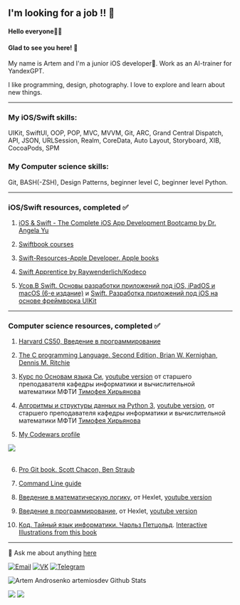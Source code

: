 ## I'm looking for a job ‼️ 🔎

#### Hello everyone👋🥳 
#### Glad to see you here! 🤩   

My name is Artem and I'm a junior iOS developer🍏. Work as an AI-trainer for YandexGPT.  

<!-- I'm currently working on 🔭 building Mobile Apps on iOS using Swift (UIKit + SwiftUI)--> 
I like programming, design, photography. I love to explore and learn about new things.  

---

### My iOS/Swift skills:

UIKit, SwiftUI, OOP, POP, MVC, MVVM, Git, ARC, Grand Central Dispatch, API, JSON, URLSession, Realm, CoreData, Auto Layout, Storyboard, XIB, CocoaPods, SPM

### My Computer science skills:

Git, BASH(-ZSH), Design Patterns, beginner level C, beginner level Python.

---

### iOS/Swift resources, completed ✅

<!-- <details><summary>click here</summary> --> 
  
  1. [iOS & Swift - The Complete iOS App Development Bootcamp by Dr. Angela Yu](https://www.udemy.com/course/ios-13-app-development-bootcamp/)
  
  2. [Swiftbook courses](https://swiftbook.ru/courses/)
  
  3. [Swift-Resources-Apple Developer. Apple books](https://developer.apple.com/learn/curriculum/)
  
  4. [Swift Apprentice by Raywenderlich/Kodeco](https://www.kodeco.com/books/swift-apprentice)
  
  5. [Усов.В Swift. Основы разработки приложений под iOS, iPadOS и macOS (6-е издание)](https://swiftme.ru/product-category/books/) и [Swift. Разработка приложений под iOS на основе фреймворка UIKit](https://swiftme.ru/product/kniga-swift-razrabotki-prilozhenij-v-xcode-pod-ios-i-ipados-kniga-2-iz-2/)

<!-- </details> -->

---

### Computer science resources, completed ✅

<!-- <details><summary>click here</summary> -->
  
  1. [Harvard CS50, Введение в программирование](https://javarush.ru/quests/QUEST_HARVARD_CS50)
  
  2. [The C programming Language. Second Edition, Brian W. Kernighan, Dennis M. Ritchie](http://cpp.com.ru/kr_cbook/)
  
  3. [Курс по Основам языка Си](http://cs.mipt.ru/c_intro/), [youtube version](https://www.youtube.com/playlist?list=PLRDzFCPr95fLjzcv6nNdjMu_9RcZgIM9U) от старшего преподавателя кафедры информатики и вычислительной математики МФТИ [Тимофея Хирьянова](https://www.youtube.com/channel/UCQfwKTJdCmiA6cXAY0PNRJw)
  
  4. [Алгоритмы и структуры данных на Python 3](http://judge.mipt.ru/mipt_cs_on_python3/), [youtube version](https://www.youtube.com/playlist?list=PLRDzFCPr95fK7tr47883DFUbm4GeOjjc0), от старшего преподавателя кафедры информатики и вычислительной математики МФТИ [Тимофея Хирьянова](https://www.youtube.com/channel/UCQfwKTJdCmiA6cXAY0PNRJw)
  
  5. [My Codewars profile](https://codewars.com/users/artemiosdev)

<div>
<a href="https://codewars.com/users/artemiosdev"><img src="https://www.codewars.com/users/artemiosdev/badges/large" align="left"></img></a>
<br>
</div>
<br>
  
  6. [Pro Git book. Scott Chacon, Ben Straub](https://git-scm.com/book/ru/v2)
  
  7. [Command Line guide](https://www.learnenough.com/command-line-tutorial)
  
  8. [Введение в математическую логику](https://ru.hexlet.io/courses/logic/), от Hexlet, [youtube version](https://www.youtube.com/playlist?list=PLo6puixMwuSNCt4bd99UheEjaS4EudoGJ)
  
  9. [Введение в программирование](https://ru.hexlet.io/courses/introduction_to_programming), от Hexlet, [youtube version](https://www.youtube.com/playlist?list=PLo6puixMwuSMIB7x6MNBTNQA3P3Mqo_33)
  
  10. [Код. Тайный язык информатики. Чарльз Петцольд](https://charlespetzold.com/books/). [Interactive Illustrations from this book](https://www.codehiddenlanguage.com/) 

  <!-- </details> -->

---

💬 Ask me about anything [here](https://github.com/artemiosdev/artemiosdev/issues)

<p align="left">
  <a href="mailto:flyboroda@gmail.com"><img src="https://img.icons8.com/color/96/000000/gmail--v1.png"/ alt="Email"/></a>
  <a href="https://vk.com/artobor"><img src="https://img.icons8.com/fluency/96/000000/vk-circled.png"/ alt="VK"/></a>
  <a href="https://t.me/artobor"><img src="https://img.icons8.com/color/96/000000/telegram-app--v5.png"/ alt="Telegram"/></a>
</p>


<p align="left">
  <img src="https://github-readme-stats.vercel.app/api?username=artemiosdev&show_icons=true&theme=tokyonight" alt="Artem Androsenko artemiosdev Github Stats"></img>
</p>

![](https://komarev.com/ghpvc/?username=artemiosdev&style=flat-square&label=Views)
![](https://badges.pufler.dev/visits/artemiosdev/artemiosdev?color=black&logo=github&style=flat-square)

